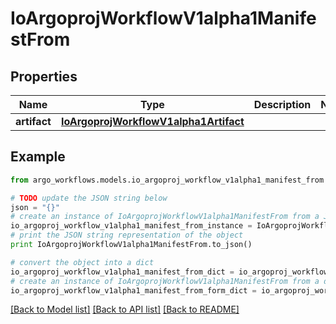 # IoArgoprojWorkflowV1alpha1ManifestFrom


## Properties

Name | Type | Description | Notes
------------ | ------------- | ------------- | -------------
**artifact** | [**IoArgoprojWorkflowV1alpha1Artifact**](IoArgoprojWorkflowV1alpha1Artifact.md) |  | 

## Example

```python
from argo_workflows.models.io_argoproj_workflow_v1alpha1_manifest_from import IoArgoprojWorkflowV1alpha1ManifestFrom

# TODO update the JSON string below
json = "{}"
# create an instance of IoArgoprojWorkflowV1alpha1ManifestFrom from a JSON string
io_argoproj_workflow_v1alpha1_manifest_from_instance = IoArgoprojWorkflowV1alpha1ManifestFrom.from_json(json)
# print the JSON string representation of the object
print IoArgoprojWorkflowV1alpha1ManifestFrom.to_json()

# convert the object into a dict
io_argoproj_workflow_v1alpha1_manifest_from_dict = io_argoproj_workflow_v1alpha1_manifest_from_instance.to_dict()
# create an instance of IoArgoprojWorkflowV1alpha1ManifestFrom from a dict
io_argoproj_workflow_v1alpha1_manifest_from_form_dict = io_argoproj_workflow_v1alpha1_manifest_from.from_dict(io_argoproj_workflow_v1alpha1_manifest_from_dict)
```
[[Back to Model list]](../README.md#documentation-for-models) [[Back to API list]](../README.md#documentation-for-api-endpoints) [[Back to README]](../README.md)


